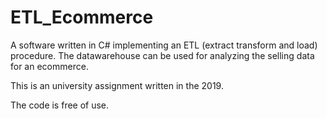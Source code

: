# ETL_Ecommerce

A software written in C# implementing an ETL (extract transform and load) procedure. The datawarehouse can be used for analyzing the selling data for an ecommerce.

This is an university assignment written in the 2019.

The code is free of use.
